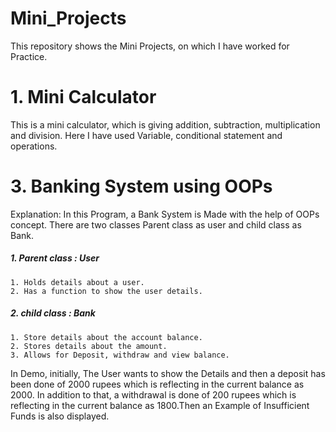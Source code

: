# Mini_Projects
This repository shows the Mini Projects, on which I have worked for Practice. 

# 1. Mini Calculator
This is a mini calculator, which is giving addition, subtraction, multiplication and division. Here I have used Variable, conditional statement and operations.

# 3. Banking System using OOPs
Explanation: In this Program, a Bank System is Made with the help of OOPs concept. There are two classes Parent class as user and child class as Bank.
##### 1. Parent class : User
    1. Holds details about a user.
    2. Has a function to show the user details. 
##### 2. child class : Bank
    1. Store details about the account balance.
    2. Stores details about the amount.
    3. Allows for Deposit, withdraw and view balance.
In Demo, initially, The User wants to show the Details and then a deposit has been done of 2000 rupees which is reflecting in the current balance as 2000. In addition to that, a withdrawal is done of 200 rupees which is reflecting in the current balance as 1800.Then an Example of Insufficient Funds is also displayed.
